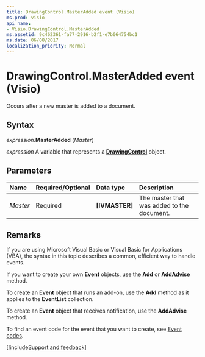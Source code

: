 ```yaml
---
title: DrawingControl.MasterAdded event (Visio)
ms.prod: visio
api_name:
- Visio.DrawingControl.MasterAdded
ms.assetid: 9c462361-fa77-2916-b2f1-e7b064754bc1
ms.date: 06/08/2017
localization_priority: Normal
---
```



# DrawingControl.MasterAdded event (Visio)

Occurs after a new master is added to a document.


## Syntax

_expression_.**MasterAdded** (_Master_)

_expression_ A variable that represents a **[DrawingControl](Visio.DrawingControl.md)** object.


## Parameters



|Name|Required/Optional|Data type|Description|
|:-----|:-----|:-----|:-----|
| _Master_|Required| **[IVMASTER]**|The master that was added to the document.|

## Remarks

If you are using Microsoft Visual Basic or Visual Basic for Applications (VBA), the syntax in this topic describes a common, efficient way to handle events.

If you want to create your own **Event** objects, use the **[Add](visio.eventlist.add.md)** or **[AddAdvise](visio.eventlist.addadvise.md)** method. 

To create an **Event** object that runs an add-on, use the **Add** method as it applies to the **EventList** collection. 

To create an **Event** object that receives notification, use the **AddAdvise** method. 

To find an event code for the event that you want to create, see [Event codes](../visio/Concepts/event-codesvisio.md).

[!include[Support and feedback](~/includes/feedback-boilerplate.md)]